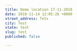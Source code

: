 ```yaml
---
title: Demo location 17-11-2018
date: 2018-11-14 12:05:26 +0000
street_address: Tets
city: Test
state: test
slug: test
published: false

---
```

